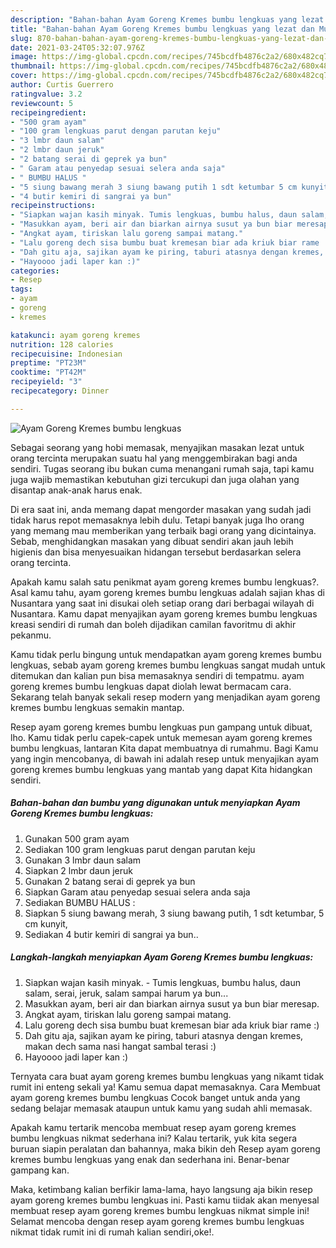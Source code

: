 ```yaml
---
description: "Bahan-bahan Ayam Goreng Kremes bumbu lengkuas yang lezat dan Mudah Dibuat"
title: "Bahan-bahan Ayam Goreng Kremes bumbu lengkuas yang lezat dan Mudah Dibuat"
slug: 870-bahan-bahan-ayam-goreng-kremes-bumbu-lengkuas-yang-lezat-dan-mudah-dibuat
date: 2021-03-24T05:32:07.976Z
image: https://img-global.cpcdn.com/recipes/745bcdfb4876c2a2/680x482cq70/ayam-goreng-kremes-bumbu-lengkuas-foto-resep-utama.jpg
thumbnail: https://img-global.cpcdn.com/recipes/745bcdfb4876c2a2/680x482cq70/ayam-goreng-kremes-bumbu-lengkuas-foto-resep-utama.jpg
cover: https://img-global.cpcdn.com/recipes/745bcdfb4876c2a2/680x482cq70/ayam-goreng-kremes-bumbu-lengkuas-foto-resep-utama.jpg
author: Curtis Guerrero
ratingvalue: 3.2
reviewcount: 5
recipeingredient:
- "500 gram ayam"
- "100 gram lengkuas parut dengan parutan keju"
- "3 lmbr daun salam"
- "2 lmbr daun jeruk"
- "2 batang serai di geprek ya bun"
- " Garam atau penyedap sesuai selera anda saja"
- " BUMBU HALUS "
- "5 siung bawang merah 3 siung bawang putih 1 sdt ketumbar 5 cm kunyit"
- "4 butir kemiri di sangrai ya bun"
recipeinstructions:
- "Siapkan wajan kasih minyak. Tumis lengkuas, bumbu halus, daun salam, serai, jeruk, salam sampai harum ya bun..."
- "Masukkan ayam, beri air dan biarkan airnya susut ya bun biar meresap."
- "Angkat ayam, tiriskan lalu goreng sampai matang."
- "Lalu goreng dech sisa bumbu buat kremesan biar ada kriuk biar rame :)"
- "Dah gitu aja, sajikan ayam ke piring, taburi atasnya dengan kremes, makan dech sama nasi hangat sambal terasi :)"
- "Hayoooo jadi laper kan :)"
categories:
- Resep
tags:
- ayam
- goreng
- kremes

katakunci: ayam goreng kremes 
nutrition: 128 calories
recipecuisine: Indonesian
preptime: "PT23M"
cooktime: "PT42M"
recipeyield: "3"
recipecategory: Dinner

---
```



![Ayam Goreng Kremes bumbu lengkuas](https://img-global.cpcdn.com/recipes/745bcdfb4876c2a2/680x482cq70/ayam-goreng-kremes-bumbu-lengkuas-foto-resep-utama.jpg)

Sebagai seorang yang hobi memasak, menyajikan masakan lezat untuk orang tercinta merupakan suatu hal yang menggembirakan bagi anda sendiri. Tugas seorang ibu bukan cuma menangani rumah saja, tapi kamu juga wajib memastikan kebutuhan gizi tercukupi dan juga olahan yang disantap anak-anak harus enak.

Di era  saat ini, anda memang dapat mengorder masakan yang sudah jadi tidak harus repot memasaknya lebih dulu. Tetapi banyak juga lho orang yang memang mau memberikan yang terbaik bagi orang yang dicintainya. Sebab, menghidangkan masakan yang dibuat sendiri akan jauh lebih higienis dan bisa menyesuaikan hidangan tersebut berdasarkan selera orang tercinta. 



Apakah kamu salah satu penikmat ayam goreng kremes bumbu lengkuas?. Asal kamu tahu, ayam goreng kremes bumbu lengkuas adalah sajian khas di Nusantara yang saat ini disukai oleh setiap orang dari berbagai wilayah di Nusantara. Kamu dapat menyajikan ayam goreng kremes bumbu lengkuas kreasi sendiri di rumah dan boleh dijadikan camilan favoritmu di akhir pekanmu.

Kamu tidak perlu bingung untuk mendapatkan ayam goreng kremes bumbu lengkuas, sebab ayam goreng kremes bumbu lengkuas sangat mudah untuk ditemukan dan kalian pun bisa memasaknya sendiri di tempatmu. ayam goreng kremes bumbu lengkuas dapat diolah lewat bermacam cara. Sekarang telah banyak sekali resep modern yang menjadikan ayam goreng kremes bumbu lengkuas semakin mantap.

Resep ayam goreng kremes bumbu lengkuas pun gampang untuk dibuat, lho. Kamu tidak perlu capek-capek untuk memesan ayam goreng kremes bumbu lengkuas, lantaran Kita dapat membuatnya di rumahmu. Bagi Kamu yang ingin mencobanya, di bawah ini adalah resep untuk menyajikan ayam goreng kremes bumbu lengkuas yang mantab yang dapat Kita hidangkan sendiri.

<!--inarticleads1-->

##### Bahan-bahan dan bumbu yang digunakan untuk menyiapkan Ayam Goreng Kremes bumbu lengkuas:

1. Gunakan 500 gram ayam
1. Sediakan 100 gram lengkuas parut dengan parutan keju
1. Gunakan 3 lmbr daun salam
1. Siapkan 2 lmbr daun jeruk
1. Gunakan 2 batang serai di geprek ya bun
1. Siapkan  Garam atau penyedap sesuai selera anda saja
1. Sediakan  BUMBU HALUS :
1. Siapkan 5 siung bawang merah, 3 siung bawang putih, 1 sdt ketumbar, 5 cm kunyit,
1. Sediakan 4 butir kemiri di sangrai ya bun..




<!--inarticleads2-->

##### Langkah-langkah menyiapkan Ayam Goreng Kremes bumbu lengkuas:

1. Siapkan wajan kasih minyak. - Tumis lengkuas, bumbu halus, daun salam, serai, jeruk, salam sampai harum ya bun...
1. Masukkan ayam, beri air dan biarkan airnya susut ya bun biar meresap.
1. Angkat ayam, tiriskan lalu goreng sampai matang.
1. Lalu goreng dech sisa bumbu buat kremesan biar ada kriuk biar rame :)
1. Dah gitu aja, sajikan ayam ke piring, taburi atasnya dengan kremes, makan dech sama nasi hangat sambal terasi :)
1. Hayoooo jadi laper kan :)




Ternyata cara buat ayam goreng kremes bumbu lengkuas yang nikamt tidak rumit ini enteng sekali ya! Kamu semua dapat memasaknya. Cara Membuat ayam goreng kremes bumbu lengkuas Cocok banget untuk anda yang sedang belajar memasak ataupun untuk kamu yang sudah ahli memasak.

Apakah kamu tertarik mencoba membuat resep ayam goreng kremes bumbu lengkuas nikmat sederhana ini? Kalau tertarik, yuk kita segera buruan siapin peralatan dan bahannya, maka bikin deh Resep ayam goreng kremes bumbu lengkuas yang enak dan sederhana ini. Benar-benar gampang kan. 

Maka, ketimbang kalian berfikir lama-lama, hayo langsung aja bikin resep ayam goreng kremes bumbu lengkuas ini. Pasti kamu tiidak akan menyesal membuat resep ayam goreng kremes bumbu lengkuas nikmat simple ini! Selamat mencoba dengan resep ayam goreng kremes bumbu lengkuas nikmat tidak rumit ini di rumah kalian sendiri,oke!.

